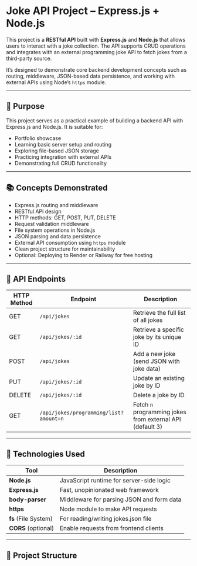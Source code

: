 # Joke API Project – Express.js + Node.js

This project is a **RESTful API** built with **Express.js** and **Node.js** that allows users to interact with a joke collection. The API supports CRUD operations and integrates with an external programming joke API to fetch jokes from a third-party source.

It’s designed to demonstrate core backend development concepts such as routing, middleware, JSON-based data persistence, and working with external APIs using Node’s `https` module.

---

## 📌 Purpose

This project serves as a practical example of building a backend API with Express.js and Node.js. It is suitable for:

- Portfolio showcase
- Learning basic server setup and routing
- Exploring file-based JSON storage
- Practicing integration with external APIs
- Demonstrating full CRUD functionality

---

## 📚 Concepts Demonstrated

- Express.js routing and middleware
- RESTful API design
- HTTP methods: GET, POST, PUT, DELETE
- Request validation middleware
- File system operations in Node.js
- JSON parsing and data persistence
- External API consumption using `https` module
- Clean project structure for maintainability
- Optional: Deploying to Render or Railway for free hosting

---

## 🚀 API Endpoints

| HTTP Method | Endpoint                | Description                                |
|-------------|-------------------------|--------------------------------------------|
| GET         | `/api/jokes`            | Retrieve the full list of all jokes        |
| GET         | `/api/jokes/:id`        | Retrieve a specific joke by its unique ID  |
| POST        | `/api/jokes`            | Add a new joke (send JSON with joke data) |
| PUT         | `/api/jokes/:id`        | Update an existing joke by ID               |
| DELETE      | `/api/jokes/:id`        | Delete a joke by ID                         |
| GET         | `/api/jokes/programming/list?amount=n` | Fetch `n` programming jokes from external API (default 3) |


---

## 🧠 Technologies Used

| Tool            | Description                                 |
|------------------|---------------------------------------------|
| **Node.js**       | JavaScript runtime for server-side logic     |
| **Express.js**    | Fast, unopinionated web framework            |
| **body-parser**   | Middleware for parsing JSON and form data    |
| **https**         | Node module to make API requests             |
| **fs** (File System) | For reading/writing jokes.json file      |
| **CORS** (optional) | Enable requests from frontend clients      |

---

## 📁 Project Structure
